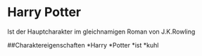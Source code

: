 # Harry Potter
Ist der Hauptcharakter im gleichnamigen Roman von J.K.Rowling

##Charaktereigenschaften
*Harry
*Potter
*ist
*kuhl
